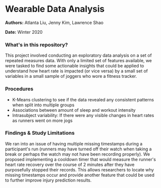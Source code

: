 # Wearable Data Analysis

**Authors:** Atlanta Liu, Jenny Kim, Lawrence Shao

**Date:** Winter 2020

### What's in this repository?

This project involved conducting an exploratory data analysis on a set of repeated measures data. With only a limited set of features available, we were tasked to find some actionable insights that could be applied to understand how heart rate is impacted (or vice versa) by a small set of variables in a small sample of joggers who wore a fitness tracker.

### Procedures

- K-Means clustering to see if the data revealed any consistent patterns when split into multiple groups
- Associations between amount of sleep and workout intensity
- Intrasubject variability: If there were any visible changes in heart rates as runners went on more jogs

### Findings & Study Limitations

We ran into an issue of having multiple missing timestamps during a participant's run (runners may have turned off their watch when taking a break or perhaps the watch may not have been recording properly). We proposed implementing a cooldown timer that would measure the runner's heart rate recovery over the course of 2 minutes after they have purposefully stopped their records. This allows researchers to locate why missing timestamps occur and provide another feature that could be used to further improve injury prediction results.
